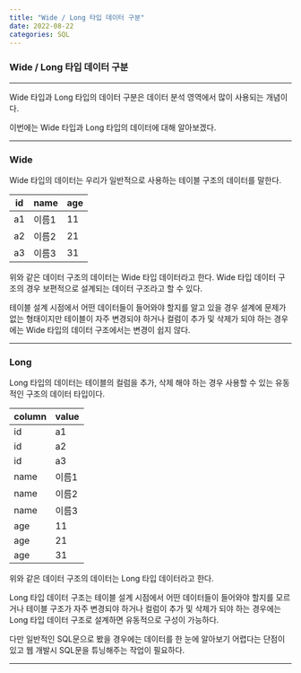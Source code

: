 ```yaml
---
title: "Wide / Long 타입 데이터 구분"
date: 2022-08-22
categories: SQL
---
```


### Wide / Long 타입 데이터 구분

---

Wide 타입과 Long 타입의 데이터 구분은 데이터 분석 영역에서 많이 사용되는 개념이다.

이번에는 Wide 타입과 Long 타입의 데이터에 대해 알아보겠다.

---

### Wide

Wide 타입의 데이터는 우리가 일반적으로 사용하는 테이블 구조의 데이터를 말한다.

| id  | name  | age |
| --- | ----- | --- |
| a1  | 이름1 | 11  |
| a2  | 이름2 | 21  |
| a3  | 이름3 | 31  |

위와 같은 데이터 구조의 데이터는 Wide 타입 데이터라고 한다.
Wide 타입 데이터 구조의 경우 보편적으로 설계되는 데이터 구조라고 할 수 있다.

테이블 설계 시점에서 어떤 데이터들이 들어와야 할지를 알고 있을 경우
설계에 문제가 없는 형태이지만 테이블이 자주 변경되야 하거나 컬럼이 추가 및 삭제가
되야 하는 경우에는 Wide 타입의 데이터 구조에서는 변경이 쉽지 않다.

---

### Long

Long 타입의 데이터는 테이블의 컬럼을 추가, 삭제 해야 하는 경우 사용할 수 있는 유동적인 구조의 데이터 타입이다.

| column | value |
| ------ | ----- |
| id     | a1    |
| id     | a2    |
| id     | a3    |
| name   | 이름1 |
| name   | 이름2 |
| name   | 이름3 |
| age    | 11    |
| age    | 21    |
| age    | 31    |

위와 같은 데이터 구조의 데이터는 Long 타입 데이터라고 한다.

Long 타입 데이터 구조는 테이블 설계 시점에서 어떤 데이터들이 들어와야 할지를 모르거나
테이블 구조가 자주 변경되야 하거나 컬럼이 추가 및 삭제가 되야 하는 경우에는
Long 타입 데이터 구조로 설계하면 유동적으로 구성이 가능하다.

다만 일반적인 SQL문으로 봤을 경우에는 데이터를 한 눈에 알아보기 어렵다는 단점이 있고
웹 개발시 SQL문을 튜닝해주는 작업이 필요하다.

---
